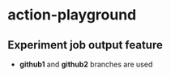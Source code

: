 # action-playground


## Experiment job output feature

- **github1** and **github2** branches are used
